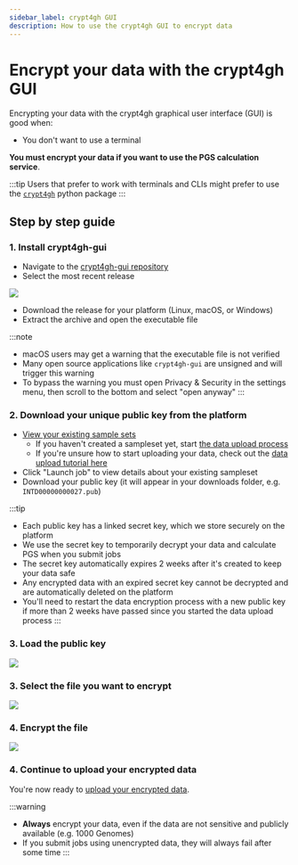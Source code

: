 ```yaml
---
sidebar_label: crypt4gh GUI
description: How to use the crypt4gh GUI to encrypt data
---
```


# Encrypt your data with the crypt4gh GUI

Encrypting your data with the crypt4gh graphical user interface (GUI) is good when:

* You don't want to use a terminal

**You must encrypt your data if you want to use the PGS calculation service**.

:::tip
Users that prefer to work with terminals and CLIs might prefer to use the [`crypt4gh`](./cli) python package
:::

## Step by step guide

### 1. Install crypt4gh-gui

* Navigate to the [crypt4gh-gui repository](https://github.com/CSCfi/crypt4gh-gui)
* Select the most recent release

![](/img/crypt4gh-gui/releases.png)

* Download the release for your platform (Linux, macOS, or Windows)
* Extract the archive and open the executable file

:::note
* macOS users may get a warning that the executable file is not verified
* Many open source applications like `crypt4gh-gui` are unsigned and will trigger this warning
* To bypass the warning you must open Privacy & Security in the settings menu, then scroll to the bottom and select "open anyway"
:::


### 2. Download your unique public key from the platform

* [View your existing sample sets](https://gcp.intervenegeneticscores.org/pgs-calculator/datasets)
    * If you haven't created a sampleset yet, start [the data upload process](https://gcp.intervenegeneticscores.org/pgs-calculator/dataset)
    * If you're unsure how to start uploading your data, check out the [data upload tutorial here](/category/upload/)
* Click "Launch job" to view details about your existing sampleset
* Download your public key (it will appear in your downloads folder, e.g. `INTD00000000027.pub`)

:::tip
* Each public key has a linked secret key, which we store securely on the platform
* We use the secret key to temporarily decrypt your data and calculate PGS when you submit jobs
* The secret key automatically expires 2 weeks after it's created to keep your data safe
* Any encrypted data with an expired secret key cannot be decrypted and are automatically deleted on the platform
* You'll need to restart the data encryption process with a new public key if more than 2 weeks have passed since you started the data upload process
:::


### 3. Load the public key

![](/img/crypt4gh-gui/loadkey.png)

### 3. Select the file you want to encrypt

![](/img/crypt4gh-gui/selectfile.png)

### 4. Encrypt the file

![](/img/crypt4gh-gui/encrypt.png)

### 4. Continue to upload your encrypted data

You're now ready to [upload your encrypted data](/category/upload/).

:::warning
* **Always** encrypt your data, even if the data are not sensitive and publicly available (e.g. 1000 Genomes)
* If you submit jobs using unencrypted data, they will always fail after some time
:::